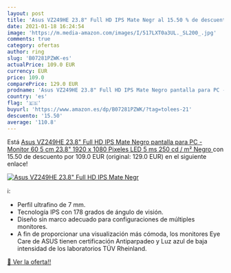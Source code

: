 ```yaml
---
layout: post
title: 'Asus VZ249HE 23.8" Full HD IPS Mate Negr al 15.50 % de descuento'
date: 2021-01-18 16:24:54
image: 'https://m.media-amazon.com/images/I/517LXT0a3UL._SL200_.jpg'
comments: true
category: ofertas
author: ring
slug: 'B07281PZWK-es'
actualPrice: 109.0 EUR
currency: EUR
price: 109.0
comparePrice: 129.0 EUR
prodname: 'Asus VZ249HE 23.8" Full HD IPS Mate Negro pantalla para PC - Monitor  60 5 cm  23.8"   1920 x 1080 Pixeles  LED  5 ms  250 cd / m²  Negro '
country: 'es'
flag: '🇪🇸'
buyurl: 'https://www.amazon.es/dp/B07281PZWK/?tag=tolees-21'
descuento: '15.50'
average: '110.8'
---
```


Está [Asus VZ249HE 23.8" Full HD IPS Mate Negro pantalla para PC - Monitor  60 5 cm  23.8"   1920 x 1080 Pixeles  LED  5 ms  250 cd / m²  Negro ](https://www.amazon.es/dp/B07281PZWK/?tag=tolees-21) con 15.50 de descuento por 109.0 EUR (original: 129.0 EUR) en el siguiente enlace!

[![Asus VZ249HE 23.8" Full HD IPS Mate Negr](https://m.media-amazon.com/images/I/517LXT0a3UL._SL200_.jpg)](https://www.amazon.es/dp/B07281PZWK/?tag=tolees-21)

ℹ️:

- Perfil ultrafino de 7 mm.
- Tecnología IPS con 178 grados de ángulo de visión.
- Diseño sin marco adecuado para configuraciones de múltiples monitores.
- A fin de proporcionar una visualización más cómoda, los monitores Eye Care de ASUS tienen certificación Antiparpadeo y Luz azul de baja intensidad de los laboratorios TÜV Rheinland.

[🛒 Ver la oferta!!](https://www.amazon.es/dp/B07281PZWK/?tag=tolees-21)

